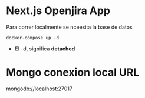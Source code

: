# Next.js Openjira App
Para correr localmente se nceesita la base de datos

```
docker-compose up -d
```
* El -d, significa __detached__


# Mongo conexion local URL
mongodb://localhost:27017